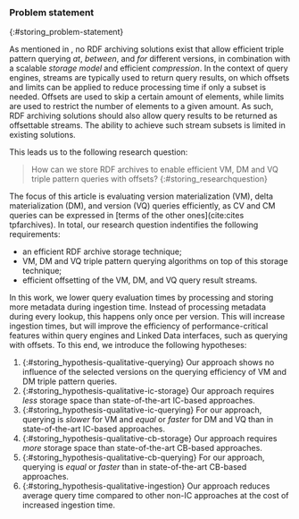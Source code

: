 ### Problem statement
{:#storing_problem-statement}

As mentioned in [](#storing_introduction), no RDF archiving solutions exist that allow
efficient triple pattern querying _at_, _between_, and _for_ different versions,
in combination with a scalable _storage model_ and efficient _compression_.
In the context of query engines, streams are typically used to return query results,
on which offsets and limits can be applied to reduce processing time if only a subset is needed.
Offsets are used to skip a certain amount of elements,
while limits are used to restrict the number of elements to a given amount.
As such, RDF archiving solutions should also allow query results to be returned as offsettable streams.
The ability to achieve such stream subsets is limited in existing solutions.

This leads us to the following research question:

> How can we store RDF archives to enable efficient VM, DM and VQ triple pattern queries with offsets?
{:#storing_researchquestion}

The focus of this article is evaluating version materialization (VM), delta materialization (DM), and version (VQ) queries efficiently,
as CV and CM queries can be expressed in [terms of the other ones](cite:cites tpfarchives).
In total, our research question indentifies the following requirements:

- an efficient RDF archive storage technique;
- VM, DM and VQ triple pattern querying algorithms on top of this storage technique;
- efficient offsetting of the VM, DM, and VQ query result streams.

In this work, we lower query evaluation times by processing and storing more metadata during ingestion time.
Instead of processing metadata during every lookup, this happens only once per version.
This will increase ingestion times, but will improve the efficiency of performance-critical features
within query engines and Linked Data interfaces, such as querying with offsets.
To this end, we introduce the following hypotheses:

1. {:#storing_hypothesis-qualitative-querying}
Our approach shows no influence of the selected versions on the querying efficiency of VM and DM triple pattern queries.
2. {:#storing_hypothesis-qualitative-ic-storage}
Our approach requires *less* storage space than state-of-the-art IC-based approaches.
3. {:#storing_hypothesis-qualitative-ic-querying}
For our approach, querying is *slower* for VM and *equal* or *faster* for DM and VQ than in state-of-the-art IC-based approaches.
4. {:#storing_hypothesis-qualitative-cb-storage}
Our approach requires *more* storage space than state-of-the-art CB-based approaches.
5. {:#storing_hypothesis-qualitative-cb-querying}
For our approach, querying is *equal* or *faster* than in state-of-the-art CB-based approaches.
6. {:#storing_hypothesis-qualitative-ingestion}
Our approach reduces average query time compared to other non-IC approaches at the cost of increased ingestion time.

